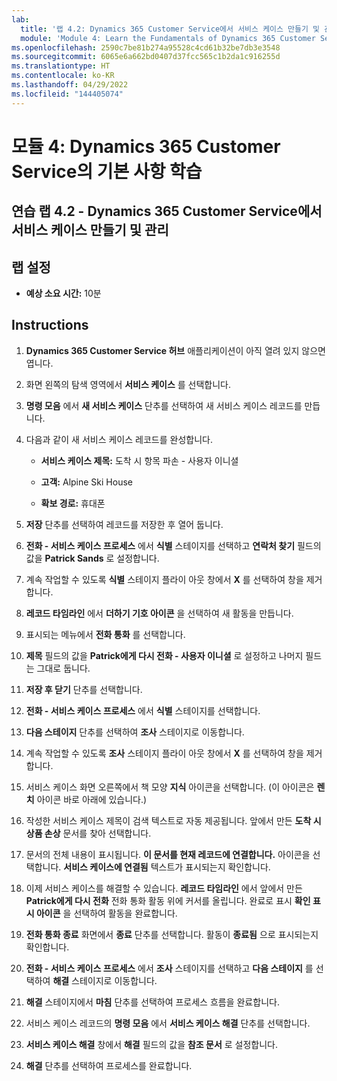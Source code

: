 ```yaml
---
lab:
  title: '랩 4.2: Dynamics 365 Customer Service에서 서비스 케이스 만들기 및 관리'
  module: 'Module 4: Learn the Fundamentals of Dynamics 365 Customer Service'
ms.openlocfilehash: 2590c7be81b274a95528c4cd61b32be7db3e3548
ms.sourcegitcommit: 6065e6a662bd0407d37fcc565c1b2da1c916255d
ms.translationtype: HT
ms.contentlocale: ko-KR
ms.lasthandoff: 04/29/2022
ms.locfileid: "144405074"
---
```

<a name="module-4-learn-the-fundamentals-of-dynamics-365-customer-service"></a>모듈 4: Dynamics 365 Customer Service의 기본 사항 학습
========================

## <a name="practice-lab-42---create-and-manage-cases-in-dynamics-365-customer-service"></a>연습 랩 4.2 - Dynamics 365 Customer Service에서 서비스 케이스 만들기 및 관리

## <a name="lab-setup"></a>랩 설정

  - **예상 소요 시간:** 10분

## <a name="instructions"></a>Instructions

1. **Dynamics 365 Customer Service 허브** 애플리케이션이 아직 열려 있지 않으면 엽니다. 

2. 화면 왼쪽의 탐색 영역에서 **서비스 케이스** 를 선택합니다. 

3. **명령 모음** 에서 **새 서비스 케이스** 단추를 선택하여 새 서비스 케이스 레코드를 만듭니다.

4. 다음과 같이 새 서비스 케이스 레코드를 완성합니다.

    - **서비스 케이스 제목:** 도착 시 항목 파손 - 사용자 이니셜

    - **고객:** Alpine Ski House

    - **확보 경로:** 휴대폰

5. **저장** 단추를 선택하여 레코드를 저장한 후 열어 둡니다. 

6. **전화 - 서비스 케이스 프로세스** 에서 **식별** 스테이지를 선택하고 **연락처 찾기** 필드의 값을 **Patrick Sands** 로 설정합니다. 

7. 계속 작업할 수 있도록 **식별** 스테이지 플라이 아웃 창에서 **X** 를 선택하여 창을 제거합니다. 

8. **레코드 타임라인** 에서 **더하기 기호 아이콘** 을 선택하여 새 활동을 만듭니다. 

9. 표시되는 메뉴에서 **전화 통화** 를 선택합니다.

10. **제목** 필드의 값을 **Patrick에게 다시 전화 - 사용자 이니셜** 로 설정하고 나머지 필드는 그대로 둡니다. 

11. **저장 후 닫기** 단추를 선택합니다. 

12. **전화 - 서비스 케이스 프로세스** 에서 **식별** 스테이지를 선택합니다.

13. **다음 스테이지** 단추를 선택하여 **조사** 스테이지로 이동합니다. 

14. 계속 작업할 수 있도록 **조사** 스테이지 플라이 아웃 창에서 **X** 를 선택하여 창을 제거합니다. 

15. 서비스 케이스 화면 오른쪽에서 책 모양 **지식** 아이콘을 선택합니다. (이 아이콘은 **렌치** 아이콘 바로 아래에 있습니다.)

16. 작성한 서비스 케이스 제목이 검색 텍스트로 자동 제공됩니다. 앞에서 만든 **도착 시 상품 손상** 문서를 찾아 선택합니다. 

17. 문서의 전체 내용이 표시됩니다. **이 문서를 현재 레코드에 연결합니다.** 아이콘을 선택합니다. **서비스 케이스에 연결됨** 텍스트가 표시되는지 확인합니다. 

18. 이제 서비스 케이스를 해결할 수 있습니다. **레코드 타임라인** 에서 앞에서 만든 **Patrick에게 다시 전화** 전화 통화 활동 위에 커서를 올립니다. 완료로 표시 **확인 표시 아이콘** 을 선택하여 활동을 완료합니다. 

19. **전화 통화 종료** 화면에서 **종료** 단추를 선택합니다. 활동이 **종료됨** 으로 표시되는지 확인합니다. 

20. **전화 - 서비스 케이스 프로세스** 에서 **조사** 스테이지를 선택하고 **다음 스테이지** 를 선택하여 **해결** 스테이지로 이동합니다. 

21. **해결** 스테이지에서 **마침** 단추를 선택하여 프로세스 흐름을 완료합니다. 

22. 서비스 케이스 레코드의 **명령 모음** 에서 **서비스 케이스 해결** 단추를 선택합니다.

23. **서비스 케이스 해결** 창에서 **해결** 필드의 값을 **참조 문서** 로 설정합니다. 

24. **해결** 단추를 선택하여 프로세스를 완료합니다. 
